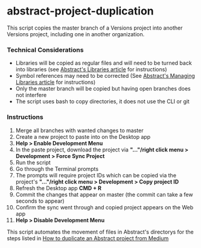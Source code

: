# abstract-project-duplication
This script copies the master branch of a Versions project into another Versions project, including one in another organization. 

### Technical Considerations

* Libraries will be copied as regular files and will need to be turned back into libraries (see [Abstract's Libraries article](https://help.abstract.com/hc/en-us/articles/360049925392-Adding-libraries#convert-an-existing-sketch-file-to-a-library) for instructions)
* Symbol references may need to be corrected (See [Abstract's Managing Libraries article](https://help.abstract.com/hc/en-us/articles/360049925432-Managing-libraries) for instructions)
* Only the master branch will be copied but having open branches does not interfere
* The script uses bash to copy directories, it does not use the CLI or git

### Instructions

1. Merge all branches with wanted changes to master
1. Create a new project to paste into on the Desktop app
1. **Help > Enable Development Menu**
1. In the paste project, download the project via **"..."/right click menu > Development > Force Sync Project**
1. Run the script
1. Go through the Terminal prompts
1. The prompts will require project IDs which can be copied via the project's **"..."/right click menu > Development > Copy project ID**
1. Refresh the Desktop app **CMD + R**
1. Commit the changes that appear on master (the commit can take a few seconds to appear)
1. Confirm the sync went through and copied project appears on the Web app
1. **Help > Disable Development Menu**

This script automates the movement of files in Abstract's directorys for the steps listed in [How to duplicate an Abstract project from Medium](https://uxdesign.cc/how-to-duplicate-an-abstract-project-1dd61ba763f)
